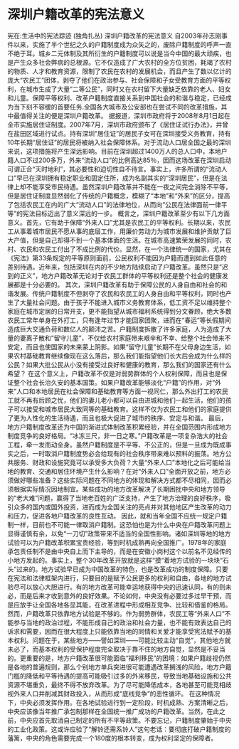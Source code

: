 # 深圳户籍改革的宪法意义

宪在:生活中的宪法踪迹 (独角扎丛)
深圳户籍改革的宪法意义
自2003年孙志刚事件以来，实施了半个世纪之久的户籍制度成为众矢之的，废除户籍制度的呼声一直不绝于耳。城乡二元体制及其所衍生的户籍制度可以说是当今中国的最大顽疾，也是产生众多社会弊病的总根源。它不仅造成了广大农村的全方位贫困，耗竭了农村的物质、人才和教育资源，限制了农民在农村的发展机会，而且产生了数以亿计的庞大“农民工”团体，剥夺了他们在政治参与、社会保障和子女受教育方面的平等权利，在城市生成了大量“二等公民”，同时又在农村留下大量缺乏依靠的老人、妇女和儿童。保障平等权利、改革户籍制度直接关系到中国社会的和谐与稳定，已经成为当下刻不容缓的首要任务.全国各大城市及公安部也在尝试不同的改革措施，其中最值得关注的便是深圳户籍改革。
据报道，深圳市政府将于2008年8月1日起在全市实施居住证制度。2007年7月，深圳市政府颁布了《居住证试行办法》，并曾在盐田区域进行试点。持有深圳“居住证”的居民子女可在深圳接受义务教育，持有10年长期“居住证”的居民将被纳入社会保障体系。对于流动人口居全国之最的深圳来说，这项措施将产生深远影响。目前在深圳超过1400万人的总人口中，本地户籍人口不过200多万，外来“流动人口”的比例高达85％，因而这场改革在深圳启动可谓正合“天时地利”，其必要性和迫切性自不待言。事实上，许多所谓的“流动人口”早已在深圳拥有稳定职业和固定住所，成为名副其实的“深圳居民”，但是在法律上却不能享受市民待遇。虽然深圳户籍改革并不能在一夜之间完全消除不平等，但是居住证制度显然弱化了传统的户籍概念，模糊了“本地”和“外来”的区分，提高了包括农民工在内的广大“流动人口”的法律地位，从而向“公民在法律面前一律平等”的宪法目标迈出了意义深远的一步。
概言之，深圳户籍改革至少有以下几方面意义。首先，它有助于保障“外来人口”尤其是农民工的平等权利。长期以来，农民工从事着城市居民不愿从事的底层工作，用廉价劳动力为城市发展和维护贡献了巨大产值，但是自己却得不到一个基本体面的生活。在城市高速繁荣发展的同时，农村、农民和农民工付出了不成比例的代价。显然，在一个法律统一的国家，尤其在《宪法》第33条规定的平等原则面前，公民权利不能因为户籍而遭到如此任意的差别待遇。近年来，包括深圳在内的不少地方陆续启动了户籍改革。虽然只是“迟到的正义”，地方户籍改革无论对于农民工群体的平等权利还是整个社会的健康发展都是十分必要的。
其次，深圳户籍改革有助于保障公民的人身自由和社会的和谐发展。传统户籍制度不但剥夺了农民和农民工的人身自由和平等权利，同时也产生了大量社会问题。由于孩子不能进入城市义务教育体系，低工资不足以维持整个家庭在城市定居的日常开支，更不能指望从城市福利系统得到分文眷顾，绝大多数农民工常年单身在外打工，只有逢年过节才能回家团聚，进而在“春运”等长假期间造成巨大交通负荷和数亿人的颠沛之苦。户籍制度拆散了许多家庭，人为造成了大量的妻离子散和“留守儿童”，不仅给农村家庭带来艰辛和不幸、给整个社会带来不安定，而且也使国家的未来蒙上阴影。如果“留守儿童”长期不在父母身边生活，如果农村基础教育继续像现在这么落后，那么我们能指望他们长大后会成为什么样的公民？如果大批公民从小没有接受过良好和健康的教育，那么我们的国家还有什么希望？
在这个意义上，户籍改革不仅是对弱势群体的个人权利保障，而且也是保证整个社会长治久安的基本国策。如果户籍改革能够淡化“户籍”的作用，对“外来”人口和本地居民在社会保障和基础教育等方面一视同仁，那么外出打工的农民工就不再有后顾之忧，他们的妻儿老小都可以自由进城和他们一起生活，他们的孩子可以接受和城市居民大致同等的基础教育。这样不仅为农民工和他们的家庭提供了更为人性化的生活待遇，而且也极大促进了城市的秩序、安定与和谐。
最后，地方户籍制度改革还为中国的渐进式体制改革积累经验，并在全国范围内形成地方制度竞争的良好格局。“冰冻三尺，非一日之寒。”户籍改革是一项复杂浩大的社会工程，牵一发而动全身。虽然户籍制度是不平等、不公正的，但是一旦成为既成事实之后，一时取消户籍制度势必会给现有的社会秩序带来难以预料的振荡。地方公共服务、财政和设施究竟可以承受多大负荷？大量“外来人口”本地化之后可能给当地的教育、交通和居住环境产生什么影响？在对“外来人口”全面开放之前，地方必须做好哪些准备？这些实际问题在不同地方的体现和解决方式都不尽相同，因而必须根据实际情况因地制宜。某些成功的地方改革解决了长期困扰中央和地方领导的“老大难”问题，赢得了当地老百姓的广泛支持，产生了地方治理的良好秩序，吸引众多的国内或国外投资，进而成为全国关注的亮点并对其他地区产生改革的动力和压力，促进各地户籍改革的良性互动。
因此，就和当年全国不应统一规定户籍制一样，目前也不可能一律取消户籍制。这恐怕也是为什么中央在户籍改革问题上显得谨慎有余，以免“一刀切”政策带来不适当的全国性影响。诸如深圳等地的地方试验可以为户籍改革积累宝贵经验，等到时机成熟再向全国推广。1978年的家庭承包责任制不是由中央自上而下主导的，而是在安徽小岗村这个以前名不见经传的小地方发起的。事实上，整个30年改革开放就是这样“摸”着地方试验的一块块“石头”过来的。地方试验早已成为中国改革的特色，也是改革成功的制度保障。只要在宪法和法律框架内进行，只要目的是赋予公民更多的权利和自由，各地的地方试验尽可以放心大胆进行。有的地方改革可能幸运地获得中央的迅速认同，有的则未必，而是后来才收到意外的良好效果。不论如何，中央没有必要过多过早干预，而是应放手让全国各地各显其能，在改革进程中形成相互竞争、比较和借鉴的格局。
然而，户籍改革只依靠地方试验是不够的。作为弱势群体，农民工等“外来人口”不能参与当地的政治过程，不能形成自己的政治和社会力量，也不能有效表达自己的诉求和需要，因而在很大程度上只能依靠当地的同情和关爱才能享受宪法赋予的基本权利。问题在于，某些地方——譬如深圳——可能比较主动“自觉”，其他地方就未必了，而基本权利的受保护程度完全取决于靠不住的地方自觉，显然是不妥当的。更重要的是，地方户籍改革很可能面临“福利移民”的困境：如果户籍歧视仍然是各地的普遍规则，那么个别地方单兵突进很可能遭遇改革搁浅的风险，地方户籍门槛的降低和平等待遇的提高可能吸引过多的外来移民，导致当地基础设施和公共资源不堪重负，最终不得不放弃改革。为了尽可能降低成本，各地甚至可能竞相歧视外来人口并削减其财政投入，从而形成“底线竞争”的恶性循环。
在这种情况下，中央必须发挥作用。在各地试验进行到一定阶段，时机成熟、方案清晰之后，中央应该像当年推广承包制那样在全国统一推广成功的户籍改革。当然，在此之前，中央应首先取消自己制定的所有不平等政策。不要忘记，户籍制度肇始于中央的工业化政策。这或许应验了“解铃还需系铃人”这句老话：要彻底打破户籍制度的藩篱，中央的角色需要完成一个180度的根本转变，成为权利坚定的保障者。
